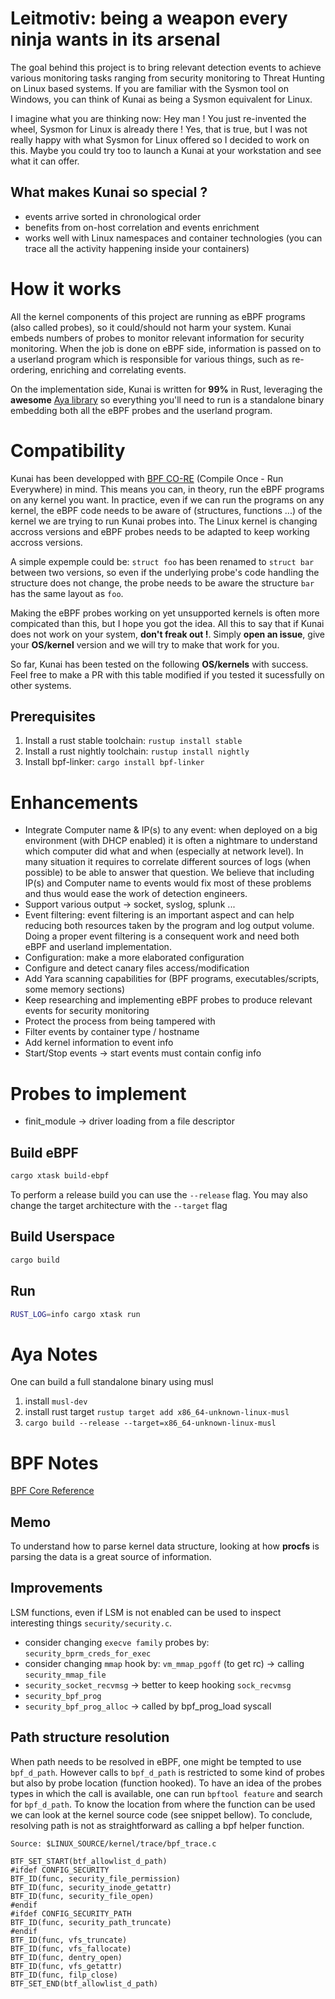 
# Leitmotiv: being a weapon every ninja wants in its arsenal

The goal behind this project is to bring relevant detection events to achieve 
various monitoring tasks ranging from security monitoring to Threat Hunting on 
Linux based systems. If you are familiar with the Sysmon tool on Windows, you can think of Kunai as being a Sysmon equivalent for Linux.

I imagine what you are thinking now: Hey man ! You just re-invented the wheel, 
Sysmon for Linux is already there ! Yes, that is true, but I was not really 
happy with what Sysmon for Linux offered so I decided to work on this. Maybe you could try too to launch a Kunai at your workstation and see what it can offer.

## What makes Kunai so special ?

* events arrive sorted in chronological order
* benefits from on-host correlation and events enrichment
* works well with Linux namespaces and container technologies (you can trace all the activity happening inside your containers)

# How it works

All the kernel components of this project are running as eBPF programs (also
called probes), so it could/should not harm your system. Kunai embeds numbers of probes to monitor relevant information for security monitoring. When the job is done on eBPF side, information is passed on to a userland program which is responsible for various things, such as re-ordering, enriching and correlating events.

On the implementation side, Kunai is written for **99%** in Rust, leveraging the **awesome** [Aya library](https://github.com/aya-rs/aya) so everything you'll need to run is a standalone binary embedding both all the eBPF probes and the userland program.

# Compatibility

Kunai has been developped with [BPF CO-RE](https://nakryiko.com/posts/bpf-core-reference-guide/) (Compile Once - Run Everywhere) in mind. This means you can, in theory, run the eBPF programs on any kernel you want. In practice, even if we can run the programs on any kernel, the eBPF code needs to be aware of (structures, functions ...) of the kernel we are trying to run Kunai probes into. The Linux kernel is changing accross versions and eBPF probes needs to be adapted to keep working accross versions. 

A simple expemple could be: `struct foo` has been renamed to `struct bar` between two versions, so even if the underlying probe's code handling the structure does not change, the probe needs to be aware the structure `bar` has the same layout as `foo`. 

Making the eBPF probes working on yet unsupported kernels is often more compicated than this, but I hope you got the idea. All this to say that if Kunai does not work on your system, **don't freak out !**. Simply **open an issue**, give your **OS/kernel** version and we will try to make that work for you.

So far, Kunai has been tested on the following **OS/kernels** with success. Feel free to make a PR with this table modified if you tested it sucessfully on other systems.

## Prerequisites

1. Install a rust stable toolchain: `rustup install stable`
1. Install a rust nightly toolchain: `rustup install nightly`
1. Install bpf-linker: `cargo install bpf-linker`

# Enhancements

* Integrate Computer name & IP(s) to any event: when deployed on a big environment (with DHCP enabled) it is often a nightmare to understand which computer did what and when (especially at network level). In many situation it requires to correlate different sources of logs (when possible) to be able to answer that question. We believe that including IP(s) and Computer name to events would fix most of these problems and thus would ease the work of detection engineers.
* Support various output -> socket, syslog, splunk ...
* Event filtering: event filtering is an important aspect and can help reducing
both resources taken by the program and log output volume. Doing a proper event filtering is a consequent work and need both eBPF and userland implementation.
* Configuration: make a more elaborated configuration
* Configure and detect canary files access/modification
* Add Yara scanning capabilities for (BPF programs, executables/scripts, some memory sections)
* Keep researching and implementing eBPF probes to produce relevant events for security monitoring
* Protect the process from being tampered with
* Filter events by container type / hostname
* Add kernel information to event info
* Start/Stop events -> start events must contain config info

# Probes to implement

* finit_module -> driver loading from a file descriptor

## Build eBPF

```bash
cargo xtask build-ebpf
```

To perform a release build you can use the `--release` flag.
You may also change the target architecture with the `--target` flag

## Build Userspace

```bash
cargo build
```

## Run

```bash
RUST_LOG=info cargo xtask run
```

# Aya Notes

One can build a full standalone binary using musl

1. install `musl-dev`
2. install rust target `rustup target add x86_64-unknown-linux-musl`
3. `cargo build --release --target=x86_64-unknown-linux-musl`

# BPF Notes

[BPF Core Reference](https://nakryiko.com/posts/bpf-core-reference-guide/)

## Memo

To understand how to parse kernel data structure, looking at how **procfs** is 
parsing the data is a great source of information.

## Improvements

LSM functions, even if LSM is not enabled can be used to inspect interesting 
things `security/security.c`. 

* consider changing `execve family` probes by: `security_bprm_creds_for_exec`
* consider changing `mmap` hook by: `vm_mmap_pgoff` (to get rc) -> calling `security_mmap_file`
* `security_socket_recvmsg` -> better to keep hooking `sock_recvmsg`
* `security_bpf_prog`
* `security_bpf_prog_alloc` -> called by bpf_prog_load syscall

## Path structure resolution

When path needs to be resolved in eBPF, one might be tempted to use `bpf_d_path`. However calls to `bpf_d_path` is restricted to some kind of probes but also by probe location (function hooked). To have an idea of the probes types in which the call is available, one can run `bpftool feature` and search for `bpf_d_path`. To know the location from where the function can be used we can look at the kernel source code (see snippet bellow). To conclude, resolving path is not as straightforward as calling a bpf helper function.

```
Source: $LINUX_SOURCE/kernel/trace/bpf_trace.c

BTF_SET_START(btf_allowlist_d_path)
#ifdef CONFIG_SECURITY
BTF_ID(func, security_file_permission)
BTF_ID(func, security_inode_getattr)
BTF_ID(func, security_file_open)
#endif
#ifdef CONFIG_SECURITY_PATH
BTF_ID(func, security_path_truncate)
#endif
BTF_ID(func, vfs_truncate)
BTF_ID(func, vfs_fallocate)
BTF_ID(func, dentry_open)
BTF_ID(func, vfs_getattr)
BTF_ID(func, filp_close)
BTF_SET_END(btf_allowlist_d_path)
```